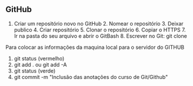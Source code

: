 ## GitHub



1. Criar um repositório novo no GitHub
   2. Nomear o repositório
      3. Deixar publico
         4. Criar repositório
            5. Clonar o repositório 
               6. Copiar o HTTPS
                  7. Ir na pasta do seu arquivo e abrir o GitBash
                     8. Escrever no Git: git clone

Para colocar as informações da maquina local para o servidor do GITHUB

1. git status (vermelho)
2. git add . ou git add -A
3. git status  (verde)
4. git commit -m "Inclusão das anotações do curso de Git/Github"